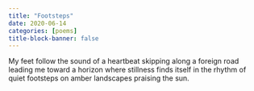 ```yaml
---
title: "Footsteps"
date: 2020-06-14
categories: [poems]
title-block-banner: false
---
```

My feet
follow
the sound
of
a heartbeat
skipping
along
a foreign
road
leading me
toward
a horizon
where stillness finds
itself
in the rhythm
of quiet
footsteps
on amber
landscapes
praising the sun.
